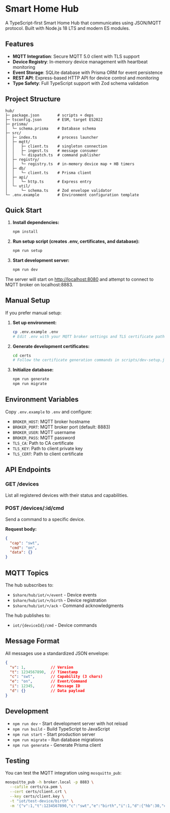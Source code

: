 # Smart Home Hub

A TypeScript-first Smart Home Hub that communicates using JSON/MQTT protocol. Built with Node.js 18 LTS and modern ES modules.

## Features

- **MQTT Integration**: Secure MQTT 5.0 client with TLS support
- **Device Registry**: In-memory device management with heartbeat monitoring
- **Event Storage**: SQLite database with Prisma ORM for event persistence
- **REST API**: Express-based HTTP API for device control and monitoring
- **Type Safety**: Full TypeScript support with Zod schema validation

## Project Structure

```text
hub/
├─ package.json        # scripts + deps
├─ tsconfig.json       # ESM, target ES2022
├─ prisma/
│  └─ schema.prisma    # Database schema
├─ src/
│  ├─ index.ts         # process launcher
│  ├─ mqtt/
│  │   ├─ client.ts    # singleton connection
│  │   ├─ ingest.ts    # message consumer
│  │   └─ dispatch.ts  # command publisher
│  ├─ registry/
│  │   └─ registry.ts  # in-memory device map + HB timers
│  ├─ db/
│  │   └─ client.ts    # Prisma client
│  ├─ api/
│  │   └─ http.ts      # Express entry
│  └─ util/
│      └─ schema.ts    # Zod envelope validator
└─ .env.example        # Environment configuration template
```

## Quick Start

1. **Install dependencies:**

   ```bash
   npm install
   ```

2. **Run setup script (creates .env, certificates, and database):**

   ```bash
   npm run setup
   ```

3. **Start development server:**

   ```bash
   npm run dev
   ```

The server will start on <http://localhost:8080> and attempt to connect to MQTT broker on localhost:8883.

## Manual Setup

If you prefer manual setup:

1. **Set up environment:**

   ```bash
   cp .env.example .env
   # Edit .env with your MQTT broker settings and TLS certificate paths
   ```

2. **Generate development certificates:**

   ```bash
   cd certs
   # Follow the certificate generation commands in scripts/dev-setup.js
   ```

3. **Initialize database:**

   ```bash
   npm run generate
   npm run migrate
   ```

## Environment Variables

Copy `.env.example` to `.env` and configure:

- `BROKER_HOST`: MQTT broker hostname
- `BROKER_PORT`: MQTT broker port (default: 8883)
- `BROKER_USER`: MQTT username
- `BROKER_PASS`: MQTT password
- `TLS_CA`: Path to CA certificate
- `TLS_KEY`: Path to client private key
- `TLS_CERT`: Path to client certificate

## API Endpoints

### GET /devices

List all registered devices with their status and capabilities.

### POST /devices/:id/cmd

Send a command to a specific device.

**Request body:**

```json
{
  "cap": "swt",
  "cmd": "on",
  "data": {}
}
```

## MQTT Topics

The hub subscribes to:

- `$share/hub/iot/+/event` - Device events
- `$share/hub/iot/+/birth` - Device registration
- `$share/hub/iot/+/ack` - Command acknowledgments

The hub publishes to:

- `iot/{deviceId}/cmd` - Device commands

## Message Format

All messages use a standardized JSON envelope:

```json
{
  "v": 1,           // Version
  "t": 1234567890,  // Timestamp
  "c": "swt",       // Capability (3 chars)
  "e": "on",        // Event/Command
  "i": 12345,       // Message ID
  "d": {}           // Data payload
}
```

## Development

- `npm run dev` - Start development server with hot reload
- `npm run build` - Build TypeScript to JavaScript
- `npm run start` - Start production server
- `npm run migrate` - Run database migrations
- `npm run generate` - Generate Prisma client

## Testing

You can test the MQTT integration using `mosquitto_pub`:

```bash
mosquitto_pub -h broker.local -p 8883 \
  --cafile certs/ca.pem \
  --cert certs/client.crt \
  --key certs/client.key \
  -t "iot/test-device/birth" \
  -m '{"v":1,"t":1234567890,"c":"swt","e":"birth","i":1,"d":{"hb":30,"caps":[{"c":"swt"}],"fw":"1.0.0"}}'
```
